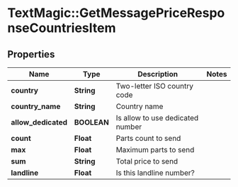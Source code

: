 # TextMagic::GetMessagePriceResponseCountriesItem

## Properties
Name | Type | Description | Notes
------------ | ------------- | ------------- | -------------
**country** | **String** | Two-letter ISO country code | 
**country_name** | **String** | Country name | 
**allow_dedicated** | **BOOLEAN** | Is allow to use dedicated number | 
**count** | **Float** | Parts count to send | 
**max** | **Float** | Maximum parts to send | 
**sum** | **String** | Total price to send | 
**landline** | **Float** | Is this landline number? | 


